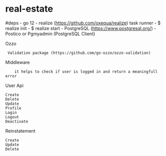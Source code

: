 # real-estate
#deps
    - go 12 
    - realize (https://github.com/oxequa/realize) task runner
    - $ realize init
    - $ realize start
    - PostgreSQL (https://www.postgresql.org/)
    - Postico or Pgmyadmin (PostgreSQL Client)

Ozzo

     Validation package (https://github.com/go-ozzo/ozzo-validation)

Middleware

        it helps to check if user is logged in and return a meaningfull error 
User Api

    Create
    Delete
    Update
    Profile
    Login
    Logout
    Deactivate
    
Reinstatement

    Create
    Update
    Delete